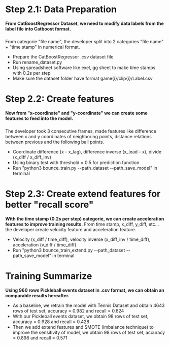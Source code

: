 # Step 2.1: Data Preparation
**From CatBoostRegressor Dataset, we need to modify data labels from the label file into Catboost format.** 
###
From categorie "file name", the developer split into 2 categories "file name" + "time stamp" in numerical format.
- Prepare the CatBoostRegressor .csv dataset file
- Run rename_dataset.py 
- Using spreadsheet software like exel, gg sheet to make time stamps with 0.2s per step
- Make sure the dataset folder have format game{i}/clip{i}/Label.csv


# Step 2.2: Create features
**Now from "x-coordinate" and "y-coordinate" we can create some features to feed into the model.** 
### 
The developer took 3 consecutive frames, made features like difference between x and y coordinates of neighboring points, distance relations between previous and the following ball points.
- Coordinate difference (x - x_lag), difference inverse (x_lead - x), divide (x_diff / x_diff_inv)
- Using binary test with threshold = 0.5 for prediction function
- Run "python3 bounce_train.py --path_dataset --path_save_model" in terminal

# Step 2.3: Create extend features for better "recall score"
**With the time stamp (0.2s per step) categorie, we can create acceleration features to improve training results.** 
From time stamp, x_diff, y_diff, etc... the developer create velocity feature and acceleration feature.
- Velocity (x_diff / time_diff), velocity inverse (x_diff_inv / time_diff), acceleration (v_diff / time_diff)
- Run "python3 bounce_train_extend.py --path_dataset --path_save_model" in terminal

# Training Summarize
**Using 960 rows Pickleball events dataset in .csv format, we can obtain an comparable results hereafter.** 
 - As a baseline, we retrain the model with Tennis Dataset and obtain 4643 rows of test set, accuracy = 0.982 and recall = 0.624 
 - With our Pickleball events dataset, we obtain 98 rows of test set, accuracy = 0.928 and recall = 0.428
 - Then we add extend features and SMOTE (imbalance technique) to improve the sensitivity of model, we obtain 98 rows of test set, accuracy = 0.898 and recall = 0.571
